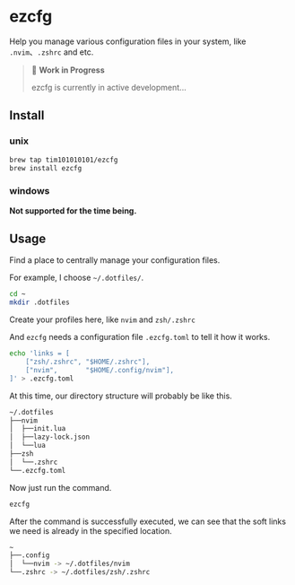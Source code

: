 # ezcfg

Help you manage various configuration files in your system, like `.nvim`、`.zshrc` and etc.

> 🚧 **Work in Progress**
>
> ezcfg is currently in active development...

## Install

### unix

```bash
brew tap tim101010101/ezcfg
brew install ezcfg
```

### windows

**Not supported for the time being.**

## Usage

Find a place to centrally manage your configuration files. 

For example, I choose `~/.dotfiles/`.

```sh
cd ~
mkdir .dotfiles
```

Create your profiles here, like `nvim` and `zsh/.zshrc`

And `ezcfg` needs a configuration file `.ezcfg.toml` to tell it how it works.

```sh
echo 'links = [
    ["zsh/.zshrc", "$HOME/.zshrc"],
    ["nvim",       "$HOME/.config/nvim"],
]' > .ezcfg.toml
```

At this time, our directory structure will probably be like this.

```sh
~/.dotfiles
├──nvim
│  ├──init.lua
│  ├──lazy-lock.json
│  └──lua
├──zsh
│  └──.zshrc
└──.ezcfg.toml
```

Now just run the command.

```sh
ezcfg
```

After the command is successfully executed, we can see that the soft links we need is already in the specified location.

```sh
~
├──.config
│  └──nvim -> ~/.dotfiles/nvim
└──.zshrc -> ~/.dotfiles/zsh/.zshrc
```